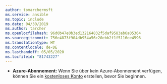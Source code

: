 ```yaml
---
author: tomarchermsft
ms.service: ansible
ms.topic: include
ms.date: 04/30/2019
ms.author: tarcher
ms.openlocfilehash: 96d0b47e0b3ed132164832f5daf9583ab6a05364
ms.sourcegitcommit: 756e4873f904db954a56c20ebb2f1f5116ee4596
ms.translationtype: HT
ms.contentlocale: de-DE
ms.lasthandoff: 05/05/2020
ms.locfileid: "81743227"
---
```

- **Azure-Abonnement:** Wenn Sie über kein Azure-Abonnement verfügen, können Sie ein [kostenloses Konto](https://azure.microsoft.com/free/?ref=microsoft.com&utm_source=microsoft.com&utm_medium=docs&utm_campaign=visualstudio) erstellen, bevor Sie beginnen.